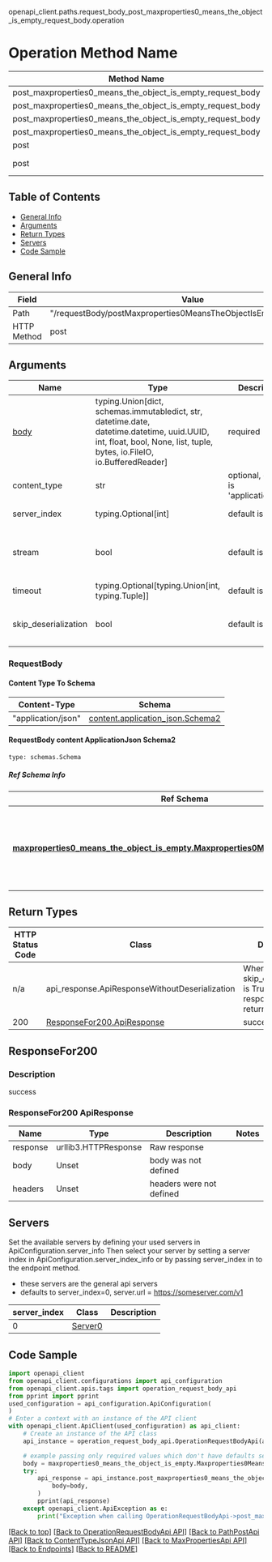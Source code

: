 openapi_client.paths.request_body_post_maxproperties0_means_the_object_is_empty_request_body.operation
# Operation Method Name

| Method Name | Api Class | Notes |
| ----------- | --------- | ----- |
| post_maxproperties0_means_the_object_is_empty_request_body | [OperationRequestBodyApi](../../apis/tags/operation_request_body_api.md) | This api is only for tag=operation.requestBody |
| post_maxproperties0_means_the_object_is_empty_request_body | [PathPostApi](../../apis/tags/path_post_api.md) | This api is only for tag=path.post |
| post_maxproperties0_means_the_object_is_empty_request_body | [ContentTypeJsonApi](../../apis/tags/content_type_json_api.md) | This api is only for tag=contentType_json |
| post_maxproperties0_means_the_object_is_empty_request_body | [MaxPropertiesApi](../../apis/tags/max_properties_api.md) | This api is only for tag=maxProperties |
| post | ApiForPost | This api is only for this endpoint |
| post | RequestBodyPostMaxproperties0MeansTheObjectIsEmptyRequestBody | This api is only for path=/requestBody/postMaxproperties0MeansTheObjectIsEmptyRequestBody |

## Table of Contents
- [General Info](#general-info)
- [Arguments](#arguments)
- [Return Types](#return-types)
- [Servers](#servers)
- [Code Sample](#code-sample)

## General Info
| Field | Value |
| ----- | ----- |
| Path | "/requestBody/postMaxproperties0MeansTheObjectIsEmptyRequestBody" |
| HTTP Method | post |

## Arguments

Name | Type | Description  | Notes
------------- | ------------- | ------------- | -------------
[body](#requestbody) | typing.Union[dict, schemas.immutabledict, str, datetime.date, datetime.datetime, uuid.UUID, int, float, bool, None, list, tuple, bytes, io.FileIO, io.BufferedReader] | required |
content_type | str | optional, default is 'application/json' | Selects the schema and serialization of the request body. value must be one of ['application/json']
server_index | typing.Optional[int] | default is None | Allows one to select a different [server](#servers). If not None, must be one of [0]
stream | bool | default is False | if True then the response.content will be streamed and loaded from a file like object. When downloading a file, set this to True to force the code to deserialize the content to a FileSchema file
timeout | typing.Optional[typing.Union[int, typing.Tuple]] | default is None | the timeout used by the rest client
skip_deserialization | bool | default is False | when True, headers and body will be unset and an instance of api_response.ApiResponseWithoutDeserialization will be returned

### RequestBody

#### Content Type To Schema
Content-Type | Schema
------------ | -------
"application/json" | [content.application_json.Schema2](#requestbody-content-applicationjson-schema2)

#### RequestBody content ApplicationJson Schema2
```
type: schemas.Schema
```

##### Ref Schema Info
Ref Schema | Input Type | Output Type
---------- | ---------- | -----------
[**maxproperties0_means_the_object_is_empty.Maxproperties0MeansTheObjectIsEmpty**](../../components/schema/maxproperties0_means_the_object_is_empty.md) | dict, schemas.immutabledict, str, datetime.date, datetime.datetime, uuid.UUID, int, float, bool, None, list, tuple, bytes, io.FileIO, io.BufferedReader | schemas.immutabledict, str, float, int, bool, None, tuple, bytes, io.FileIO

## Return Types

HTTP Status Code | Class | Description
------------- | ------------- | -------------
n/a | api_response.ApiResponseWithoutDeserialization | When skip_deserialization is True this response is returned
200 | [ResponseFor200.ApiResponse](#responsefor200-apiresponse) | success

## ResponseFor200

### Description
success

### ResponseFor200 ApiResponse
Name | Type | Description  | Notes
------------- | ------------- | ------------- | -------------
response | urllib3.HTTPResponse | Raw response |
body | Unset | body was not defined |
headers | Unset | headers were not defined |

## Servers

Set the available servers by defining your used servers in ApiConfiguration.server_info
Then select your server by setting a server index in ApiConfiguration.server_index_info or by
passing server_index in to the endpoint method.
- these servers are the general api servers
- defaults to server_index=0, server.url = https://someserver.com/v1

server_index | Class | Description
------------ | ----- | ------------
0 | [Server0](../../servers/server_0.md) |

## Code Sample

```python
import openapi_client
from openapi_client.configurations import api_configuration
from openapi_client.apis.tags import operation_request_body_api
from pprint import pprint
used_configuration = api_configuration.ApiConfiguration(
)
# Enter a context with an instance of the API client
with openapi_client.ApiClient(used_configuration) as api_client:
    # Create an instance of the API class
    api_instance = operation_request_body_api.OperationRequestBodyApi(api_client)

    # example passing only required values which don't have defaults set
    body = maxproperties0_means_the_object_is_empty.Maxproperties0MeansTheObjectIsEmpty.validate(None)
    try:
        api_response = api_instance.post_maxproperties0_means_the_object_is_empty_request_body(
            body=body,
        )
        pprint(api_response)
    except openapi_client.ApiException as e:
        print("Exception when calling OperationRequestBodyApi->post_maxproperties0_means_the_object_is_empty_request_body: %s\n" % e)
```

[[Back to top]](#top)
[[Back to OperationRequestBodyApi API]](../../apis/tags/operation_request_body_api.md)
[[Back to PathPostApi API]](../../apis/tags/path_post_api.md)
[[Back to ContentTypeJsonApi API]](../../apis/tags/content_type_json_api.md)
[[Back to MaxPropertiesApi API]](../../apis/tags/max_properties_api.md)
[[Back to Endpoints]](../../../README.md#Endpoints) [[Back to README]](../../../README.md)